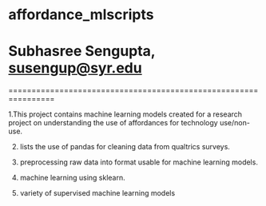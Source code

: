 # affordance_mlscripts
# Subhasree Sengupta, susengup@syr.edu
================================================================

1.This project contains machine learning models created for a research project on understanding the use of affordances for technology use/non-use.

2. lists the use of pandas for cleaning data from qualtrics surveys.

3. preprocessing raw data into format usable for machine learning models.

4. machine learning using sklearn.

5. variety of supervised machine learning models
